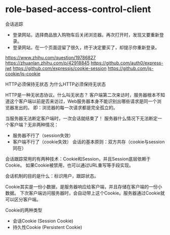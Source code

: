 # role-based-access-control-client
会话追踪

- 登录网站，选择商品放入购物车后关闭浏览器。再次打开时，发现又要重新登录。
- 登录网站，在一个页面逗留了很久，终于决定要买了，却提示你重新登录。

https://www.zhihu.com/question/19786827
https://zhuanlan.zhihu.com/p/42918845
https://github.com/auth0/express-jwt
https://github.com/expressjs/cookie-session
https://github.com/js-cookie/js-cookie

HTTP必须保持无状态
为什么HTTP必须保持无状态

HTTP是一种无状态协议。什么叫无状态？
客户端第二次来访时，服务器根本不知道这个客户端以前是否来访过，Web服务器本身不能识别出哪些请求是同一个浏览器发出的。
即：浏览器的每一次请求都是完全孤立的。

当服务器无法断定客户端时，一次会话就结束了！
服务器什么情况下无法断定一个客户端？无非两种情况：
- 服务器不行了（session失效）
- 客户端不行了（cookie失效）
会话的基本原则：双方共存（cookie与session同在）

会话跟踪常用的有两种技术：Cookie和Session，并且Session底层依赖于Cookie。
如果Cookie被禁用，也可以通过URL重写等手段实现。

会话机制的目的是什么：标识用户，跟踪状态。

Cookie其实是一份小数据，是服务器响应给客户端，并且存储在客户端的一份小数据。
下次客户端访问服务器时，会自动带上这个Cookie。服务器通过Cookie就可以区分客户端。

Cookie的两种类型
- 会话Cookie (Session Cookie)
- 持久性Cookie (Persistent Cookie)
